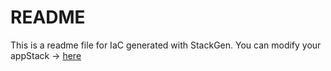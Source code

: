 # README
This is a readme file for IaC generated with StackGen.
You can modify your appStack -> [here](http://stage.dev.stackgen.com/appstacks/1511c1c5-8c45-4568-b563-0604981ee2f1)

